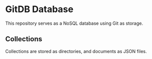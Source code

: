 # GitDB Database

This repository serves as a NoSQL database using Git as storage.

## Collections

Collections are stored as directories, and documents as JSON files.
